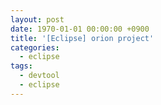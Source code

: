 ```yaml
---
layout: post
date: 1970-01-01 00:00:00 +0900
title: '[Eclipse] orion project'
categories:
  - eclipse
tags:
  - devtool
  - eclipse
---
```

